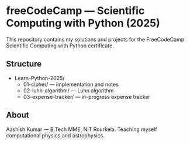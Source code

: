 # freeCodeCamp — Scientific Computing with Python (2025)

This repository contains my solutions and projects for the FreeCodeCamp Scientific Computing with Python certificate.

## Structure
- Learn-Python-2025/
  - 01-cipher/ — implementation and notes
  - 02-luhn-algorithm/ — Luhn algorithm
  - 03-expense-tracker/ — in-progress expense tracker

## About
Aashish Kumar — B.Tech MME, NIT Rourkela. Teaching myself computational physics and astrophysics.
